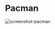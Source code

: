 # Pacman

![screenshot-pacman](https://user-images.githubusercontent.com/41389353/118880657-c61c2480-b8fa-11eb-9ee6-8ae4b122a081.PNG)

